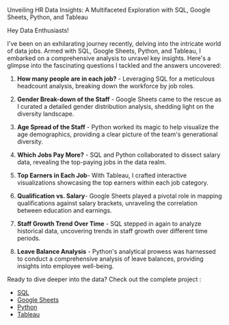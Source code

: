Unveiling HR Data Insights: A Multifaceted Exploration with SQL, Google Sheets, Python, and Tableau

Hey Data Enthusiasts!

I've been on an exhilarating journey recently, delving into the intricate world of data jobs. Armed with SQL, Google Sheets, Python, and Tableau, I embarked on a comprehensive analysis to unravel key insights. Here's a glimpse into the fascinating questions I tackled and the answers uncovered:

1) **How many people are in each job?** - Leveraging SQL for a meticulous headcount analysis, breaking down the workforce by job roles.

2) **Gender Break-down of the Staff** - Google Sheets came to the rescue as I curated a detailed gender distribution analysis, shedding light on the diversity landscape.

3) **Age Spread of the Staff** - Python worked its magic to help visualize the age demographics, providing a clear picture of the team's generational diversity.

4) **Which Jobs Pay More?** - SQL and Python collaborated to dissect salary data, revealing the top-paying jobs in the data realm.

5) **Top Earners in Each Job**- With Tableau, I crafted interactive visualizations showcasing the top earners within each job category.

6) **Qualification vs. Salary**- Google Sheets played a pivotal role in mapping qualifications against salary brackets, unraveling the correlation between education and earnings.

7) **Staff Growth Trend Over Time** - SQL stepped in again to analyze historical data, uncovering trends in staff growth over different time periods.

8) **Leave Balance Analysis** - Python's analytical prowess was harnessed to conduct a comprehensive analysis of leave balances, providing insights into employee well-being.

Ready to dive deeper into the data? Check out the complete project :

- [SQL](https://github.com/dakshbhatnagar/SQLProjects/blob/main/HRData/hrdata.sql)
- [Google Sheets](https://docs.google.com/spreadsheets/d/1lwlEvrsFU1KSj5ZIiyMtdJumEe0XmGajgKIBqkA8qQU/edit#gid=398584065)
- [Python](https://jovian.com/bhatnagar91/hr-data-analysis)
- [Tableau](https://public.tableau.com/app/profile/daksh.bhatnagar/viz/HRDashboard_17062781484950/Dashboard1?publish=yes) 

